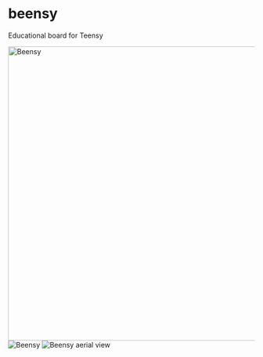# beensy
Educational board for Teensy

<img src="Images/beensy.png" alt="Beensy"
	title="Beensy" width="600" />
![Beensy](Images/beensy.png)
![Beensy aerial view](https://github.com/jordiguerreroUAB/beensy/blob/master/Images/Beensy_AerialV.png?raw=true)
